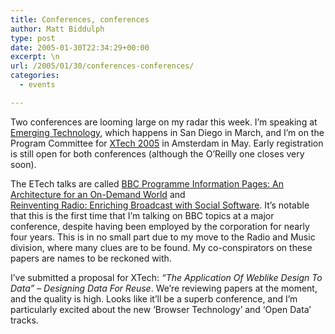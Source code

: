 ```yaml
---
title: Conferences, conferences
author: Matt Biddulph
type: post
date: 2005-01-30T22:34:29+00:00
excerpt: \n
url: /2005/01/30/conferences-conferences/
categories:
  - events

---
```

Two conferences are looming large on my radar this week. I&#8217;m speaking at [Emerging Technology][1], which happens in San Diego in March, and I&#8217;m on the Program Committee for [XTech 2005][2] in Amsterdam in May. Early registration is still open for both conferences (although the O&#8217;Reilly one closes very soon).

<!--more-->

  
The ETech talks are called [BBC Programme Information Pages: An Architecture for an On-Demand World][3] and  
[Reinventing Radio: Enriching Broadcast with Social Software][4]. It&#8217;s notable that this is the first time that I&#8217;m talking on BBC topics at a major conference, despite having been employed by the corporation for nearly four years. This is in no small part due to my move to the Radio and Music division, where many clues are to be found. My co-conspirators on these papers are names to be reckoned with.

I&#8217;ve submitted a proposal for XTech: _&#8220;The Application Of Weblike Design To Data&#8221; &#8211; Designing Data For Reuse_. We&#8217;re reviewing papers at the moment, and the quality is high. Looks like it&#8217;ll be a superb conference, and I&#8217;m particularly excited about the new &#8216;Browser Technology&#8217; and &#8216;Open Data&#8217; tracks.

 [1]: https://conferences.oreillynet.com/etech/
 [2]: https://xtech.org/
 [3]: https://conferences.oreillynet.com/cs/et2005/view/e_sess/5989
 [4]: https://conferences.oreillynet.com/cs/et2005/view/e_sess/5981